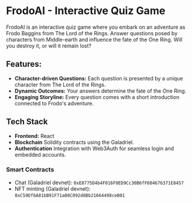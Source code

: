 # FrodoAI - Interactive Quiz Game

FrodoAI is an interactive quiz game where you embark on an adventure as Frodo Baggins from The Lord of the Rings.
Answer questions posed by characters from Middle-earth and influence the fate of the One Ring. Will you destroy it, or will it remain lost?

## Features:

- **Character-driven Questions:** Each question is presented by a unique character from The Lord of the Rings.
- **Dynamic Outcomes:** Your answers determine the fate of the One Ring.
- **Engaging Storyline:** Every question comes with a short introduction connected to Frodo's adventure.

## Tech Stack

- **Frontend:** React
- **Blockchain** Solidity contracts using the Galadriel.
- **Authentication** Integration with Web3Auth for seamless login and embedded accounts.

### Smart Contracts

- Chat (Galadriel devnet): `0xE8775D4b4F016F0ED9Cc30B6fF604676371E8457`
- NFT minting (Galadriel devnet): `0xC59Df6A81bB91F71a08C092d8Bb21664498ceB01`
